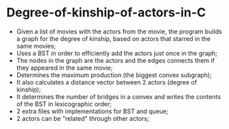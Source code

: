 # Degree-of-kinship-of-actors-in-C
- Given a list of movies with the actors from the movie, the program builds a graph for the degree of kinship,
based on actors that starred in the same movies;
- Uses a BST in order to efficiently add the actors just once in the graph;
- The nodes in the graph are the actors and the edges connects them if they appeared in the same movie;
- Determines the maximum production (the biggest convex subgraph);
- It also calculates a distance vector between 2 actors (degree of kinship);
- It determines the number of bridges in a convex and writes the contents of the BST in lexicographic order;
- 2 extra files with implementations for BST and queue;
- 2 actors can be "related" through other actors;
